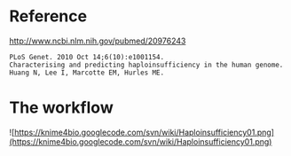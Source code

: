 # Reference #
http://www.ncbi.nlm.nih.gov/pubmed/20976243
```
PLoS Genet. 2010 Oct 14;6(10):e1001154.
Characterising and predicting haploinsufficiency in the human genome.
Huang N, Lee I, Marcotte EM, Hurles ME.
```

# The workflow #
![https://knime4bio.googlecode.com/svn/wiki/Haploinsufficiency01.png](https://knime4bio.googlecode.com/svn/wiki/Haploinsufficiency01.png)